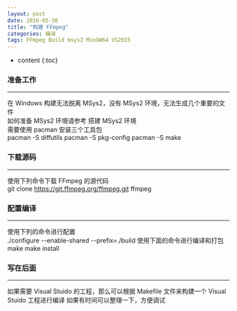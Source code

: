 ```yaml
---
layout: post
date: 2016-05-30
title: "构建 FFmpeg"
categories: 编译
tags: FFmpeg Build msys2 MinGW64 VS2015
---
```


* content
{:toc}

### 准备工作
-----------
在 Windows 构建无法脱离 MSys2，没有 MSys2 环境，无法生成几个重要的文件  
如何准备 MSys2 环境请参考 搭建 MSys2 环境  
需要使用 pacman 安装三个工具包  
    pacman -S diffutils
    pacman -S pkg-config
    pacman -S make

### 下载源码
-----------
使用下列命令下载 FFmpeg 的源代码  
    git clone https://git.ffmpeg.org/ffmpeg.git ffmpeg
    
### 配置编译
-----------
使用下列的命令进行配置  
    ./configure --enable-shared --prefix=./build
使用下面的命令进行编译和打包  
    make
    make install
    
### 写在后面
-----------
如果需要 Visual Stuido 的工程，那么可以根据 Makefile 文件来构建一个 Visual Stuido 工程进行编译
如果有时间可以整理一下，方便调试